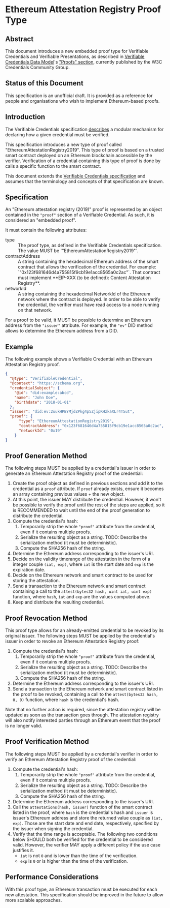 # Ethereum Attestation Registry Proof Type

## Abstract

This document introduces a new embedded proof type for Verifiable Credentials and Verifiable Presentations, as described in [Verifiable Credentials Data Model](https://w3c.github.io/vc-data-model/)'s ["Proofs" section](https://w3c.github.io/vc-data-model/#proofs-signatures), currently published by the W3C Credentials Community Group.

## Status of this Document
This specification is an unofficial draft. It is provided as a reference for people and organisations who wish to implement Ethereum-based proofs.

## Introduction

The Verifiable Credentials specification [describes](https://w3c.github.io/vc-data-model/#proofs-signatures) a modular mechanism for declaring how a given credential must be verified.

This specification introduces a new type of proof called "EthereumAttestationRegistry2019". This type of proof is based on a trusted smart contract deployed on an Ethereum blockchain accessible by the verifier. Verification of a credential containing this type of proof is done by calls a specific function to the smart contract.

This document extends the [Verifiable Credentials specification](https://w3c.github.io/vc-data-model/) and assumes that the terminology and concepts of that specification are known.

## Specification

An "Ethereum attestation registry (2019)" proof is represented by an object contained in the `"proof"` section of a Verifiable Credential. As such, it is considered an "embedded proof".

It must contain the following attributes:

<dl>
  <dt>type</dt>
  <dd>The proof type, as defined in the Verifiable Credentials specification. The value MUST be `"EthereumAttestationRegistry2019"`.</dd>

  <dt>contractAddress</dt>
  <dd>A string containing the hexadecimal Ethereum address of the smart contract that allows the verification of the credential. For example: `"0x123f681646d4a755815f9cb19e1acc8565a0c2ac"`. That contract must implement **EIP-XXX (to be defined): Content Attestation Registry**.</dd>

  <dt>networkId</dt>
  <dd>A string containing the hexadecimal NetworkId of the Ethereum network where the contract is deployed. In order to be able to verify the credential, the verifier must have read access to a node running on that network.</dd>
</dl>

For a proof to be valid, it MUST be possible to determine an Ethereum address from the `"issuer"` attribute. For example, the `"ev"` DID method allows to determine the Ethereum address from a DID.

## Example

The following example shows a Verifiable Credential with an Ethereum Attestation Registry proof.

```json
{
  "@type": "VerifiableCredential",
  "@context": "https://schema.org",
  "credentialSubject": {
    "@id": "did:example:abcd",
    "name": "John Doe",
    "birthdate": "2018-01-01"
  },
  "issuer": "did:ev:2uukHPBYMjdZPkg4p5ZjipKHzkaXLr4T5ut",
  "proof": {
      "type": "EthereumAttestationRegistry2019",
      "contractAddress": "0x123f681646d4a755815f9cb19e1acc8565a0c2ac",
      "networkId": "0x19"
    }
}
```

## Proof Generation Method

The following steps MUST be applied by a credential's issuer in order to generate an Ethereum Attestation Registry proof of the credential:

1. Create the proof object as defined in previous sections and add it to the credential as a `proof` attribute. If `proof` already exists, ensure it becomes an array containing previous values + the new object.
2. At this point, the issuer MAY distribute the credential. However, it won't be possible to verify the proof until the rest of the steps are applied, so it is RECOMMENDED to wait until the end of the proof generation to distribute the credential.
3. Compute the credential's hash:
    1. Temporarily strip the whole `"proof"` attribute from the credential, even if it contains multiple proofs.
    2. Serialize the resulting object as a string. TODO: Describe the serialization method (it must be deterministic).
    3. Compute the SHA256 hash of the string.
4. Determine the Ethereum address corresponding to the issuer's URI.
5. Decide on the validity timerange of the attestation in the form of a integer couple `(iat, exp)`, where `iat` is the start date and `exp` is the expiration date.
6. Decide on the Ethereum network and smart contract to be used for storing the attestation.
7. Send a transaction to the Ethereum network and smart contract containing a call to the `attest(bytes32 hash, uint iat, uint exp)` function, where `hash`, `iat` and `exp` are the values computed above.
9. Keep and distribute the resulting credential.

## Proof Revocation Method

This proof type allows for an already-emitted credential to be revoked by its original issuer. The following steps MUST be applied by the credential's issuer in order to revoke an Ethereum Attestation Registry proof:

1. Compute the credential's hash:
    1. Temporarily strip the whole `"proof"` attribute from the credential, even if it contains multiple proofs.
    2. Serialize the resulting object as a string. TODO: Describe the serialization method (it must be deterministic).
    3. Compute the SHA256 hash of the string.
2. Determine the Ethereum address corresponding to the issuer's URI.
3. Send a transaction to the Ethereum network and smart contract listed in the proof to be revoked, containing a call to the `attest(bytes32 hash, 0, 0)` function, where `hash` is the credential's hash.

Note that no further action is required, since the attestation registry will be updated as soon as the transaction goes through. The attestation registry will also notify interested parties through an Ethereum event that the proof is no longer valid.

## Proof Verification Method

The following steps MUST be applied by a credential's verifier in order to verify an Ethereum Attestation Registry proof of the credential:

1. Compute the credential's hash:
    1. Temporarily strip the whole `"proof"` attribute from the credential, even if it contains multiple proofs.
    2. Serialize the resulting object as a string. TODO: Describe the serialization method (it must be deterministic).
    3. Compute the SHA256 hash of the string.
2. Determine the Ethereum address corresponding to the issuer's URI.
3. Call the `attestations(hash, issuer)` function of the smart contract listed in the proof, where `hash` is the credential's hash and `issuer` is issuer's Ethereum address and store the returned value couple as `(iat, exp)`. Those are the start date and end date, respectively, specified by the issuer when signing the credential.
4. Verify that the time range is acceptable. The following two conditions below SHOULD both be verified for the credential to be considered valid. However, the verifier MAY apply a different policy if the use case justifies it.
    - `iat` is not `0` and is lower than the time of the verification.
    - `exp` is `0` or is higher than the time of the verification.

## Performance Considerations

With this proof type, an Ethereum transaction must be executed for each new attestation. This specification should be improved in the future to allow more scalable approaches.